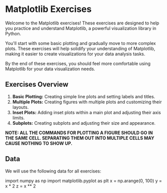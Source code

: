 # Matplotlib Exercises

Welcome to the Matplotlib exercises! These exercises are designed to help you practice and understand Matplotlib, a powerful visualization library in Python. 

You'll start with some basic plotting and gradually move to more complex plots. These exercises will help solidify your understanding of Matplotlib, making it easier to create visualizations for your data analysis tasks.

By the end of these exercises, you should feel more comfortable using Matplotlib for your data visualization needs.

## Exercises Overview

1. **Basic Plotting:** Creating simple line plots and setting labels and titles.
2. **Multiple Plots:** Creating figures with multiple plots and customizing their layouts.
3. **Inset Plots:** Adding inset plots within a main plot and adjusting their axis limits.
4. **Subplots:** Creating subplots and adjusting their size and appearance.

**NOTE: ALL THE COMMANDS FOR PLOTTING A FIGURE SHOULD GO IN THE SAME CELL. SEPARATING THEM OUT INTO MULTIPLE CELLS MAY CAUSE NOTHING TO SHOW UP.**
## Data

We will use the following data for all exercises:

import numpy as np
import matplotlib.pyplot as plt
x = np.arange(0, 100)
y = x * 2
z = x ** 2
